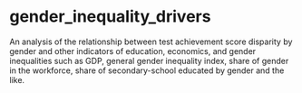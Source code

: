 # gender_inequality_drivers
An analysis of the relationship between test achievement score disparity by gender and other indicators of education, economics, and gender inequalities such as GDP, general gender inequality index, share of gender in the workforce, share of secondary-school educated by gender and the like.
